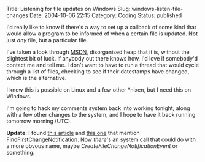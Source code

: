 Title: Listening for file updates on Windows
Slug: windows-listen-file-changes
Date: 2004-10-06 22:15
Category: Coding
Status: published

I'd really like to know if there's a way to set up a callback of some kind that would allow a program to be informed of when a certain file is updated. Not just _any_ file, but a particular file.

I've taken a look through [MSDN](http://msdn.microsoft.com/), disorganised heap that it is, without the slightest bit of luck. If anybody out there knows how, I'd love if somebody'd contact me and tell me. I don't want to have to run a thread that would cycle through a list of files, checking to see if their datestamps have changed, which is the alternative.

I know this is possible on Linux and a few other \*nixen, but I need this on Windows.

I'm going to hack my comments system back into working tonight, along with a few other changes to the system, and I hope to have it back running tomorrow morning (UTC).

**Update**: I found [this article](https://www.desaware.com/tech/filemonitoring.aspx) and [this one](https://web.archive.org/web/20081015170702/http://www.relisoft.com/win32/watcher.html) that mention [FindFirstChangeNotification](https://docs.microsoft.com/en-us/windows/win32/api/fileapi/nf-fileapi-findfirstchangenotificationa). Now _there_'s an system call that could do with a more obvous name, maybe _CreateFileChangeNotificationEvent_ or something.
